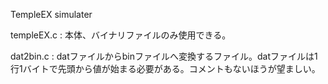TempleEX simulater

templeEX.c : 本体、バイナリファイルのみ使用できる。

dat2bin.c : datファイルからbinファイルへ変換するファイル。datファイルは1行1バイトで先頭から値が始まる必要がある。コメントもないほうが望ましい。